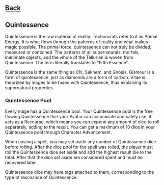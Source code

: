 ## [Back](../README.md)

## Quintessence
Quintessence is the raw material of reality. Technocrats refer to it as Primal Energy. It is what flows through the patterns of reality and what makes magic possible. The primal force, quintessence can not truly be divided, measured or contained. The patterns of all supernaturals, mortals, inanimate objects, and the whole of the Tellurian is woven from Quintessence. The term literally translates to "Fifth Essence".

Quintessence is the same thing as Chi, Sekhem, and Gnosis. Glamour is a form of quintessence, just as diamonds are a form of carbon. Vitae is theorized by mages to be fused with Quintessence, thus explaining its supernatural properties.

### Quintessence Pool
Every mage has a Quintessence pool. Your Quintessence pool is the free flowing Quintessence that your Avatar can accumulate and safely use, it acts as a Recourse, which means you can expend any amount of dice to roll separately, adding to the result. You can get a maximum of 10 dice in your Quintessence pool through Character Advancement.

When casting a spell, you may set aside any number of Quintessence dice before rolling. After the dice pool for the spell was rolled, the player must roll the Quintessence dice set aside and add the highest result die to the total. After that the dice set aside are considered spent and must be recovered later.

Quintessence dice may have tags attached to them, corresponding to the type of resonance of Quintessence.